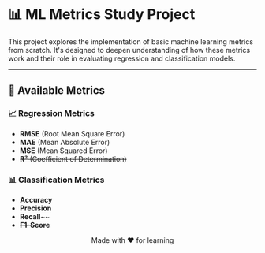 # 📊 **ML Metrics Study Project**

This project explores the implementation of basic machine learning metrics from scratch. It's designed to deepen understanding of how these metrics work and their role in evaluating regression and classification models.

---

## 📝 **Available Metrics**

### 📈 **Regression Metrics**
- **RMSE** (Root Mean Square Error)
- **MAE** (Mean Absolute Error)
- ~~**MSE** (Mean Squared Error)~~
- ~~**R²** (Coefficient of Determination)~~

### 📊 **Classification Metrics**
- **Accuracy**
- **Precision**
- **Recall**~~
- ~~**F1-Score**~~

<p align="center"> Made with ❤️ for learning </p> 

